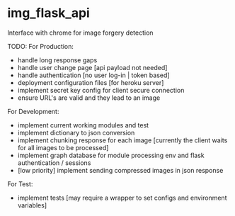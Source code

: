 # img_flask_api
Interface with chrome for image forgery detection 

TODO:
For Production:
- handle long response gaps 
- handle user change page [api payload not needed]
- handle authentication [no user log-in | token based]
- deployment configuration files [for heroku server]
- implement secret key config for client secure connection
- ensure URL's are valid and they lead to an image


For Development:
- implement current working modules and test
- implement dictionary to json conversion
- implement chunking response for each image [currently the client waits for all images to be processed]
- implement graph database for module processing env and flask authentication / sessions
- [low priority] implement sending compressed images in json response


For Test:
- implement tests [may require a wrapper to set configs and environment variables]







